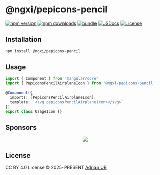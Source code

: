 # @ngxi/pepicons-pencil

[![npm version][npm-version-src]][npm-version-href]
[![npm downloads][npm-downloads-src]][npm-downloads-href]
[![bundle][bundle-src]][bundle-href]
[![JSDocs][jsdocs-src]][jsdocs-href]
[![License][license-src]][license-href]

## Installation

```sh
npm install @ngxi/pepicons-pencil
```

## Usage

```ts
import { Component } from '@angular/core'
import { PepiconsPencilAirplaneIcon } from '@ngxi/pepicons-pencil'

@Component({
  imports: [PepiconsPencilAirplaneIcon],
  template: `<svg pepiconsPencilAirplaneIcon></svg>`
})
export class UsageIcon {}
```

## Sponsors

<p align="center">
  <a href="https://cdn.jsdelivr.net/gh/adrian-ub/static/sponsors.svg">
    <img src='https://cdn.jsdelivr.net/gh/adrian-ub/static/sponsors.svg'/>
  </a>
</p>

## License

CC BY 4.0 License © 2025-PRESENT [Adrián UB](https://github.com/adrian-ub)

<!-- Badges -->

[npm-version-src]: https://img.shields.io/npm/v/@ngxi/pepicons-pencil?style=flat&colorA=080f12&colorB=1fa669
[npm-version-href]: https://npmjs.com/package/@ngxi/pepicons-pencil
[npm-downloads-src]: https://img.shields.io/npm/dm/@ngxi/pepicons-pencil?style=flat&colorA=080f12&colorB=1fa669
[npm-downloads-href]: https://npmjs.com/package/@ngxi/pepicons-pencil
[bundle-src]: https://img.shields.io/bundlephobia/minzip/@ngxi/pepicons-pencil?style=flat&colorA=080f12&colorB=1fa669&label=minzip
[bundle-href]: https://bundlephobia.com/result?p=@ngxi/pepicons-pencil
[license-src]: https://img.shields.io/npm/l/@ngxi/pepicons-pencil?style=flat&colorA=080f12&colorB=1fa669
[license-href]: https://github.com/adrian-ub/ngxi/blob/main/LICENSE
[jsdocs-src]: https://img.shields.io/badge/jsdocs-reference-080f12?style=flat&colorA=080f12&colorB=1fa669
[jsdocs-href]: https://www.jsdocs.io/package/@ngxi/pepicons-pencil
